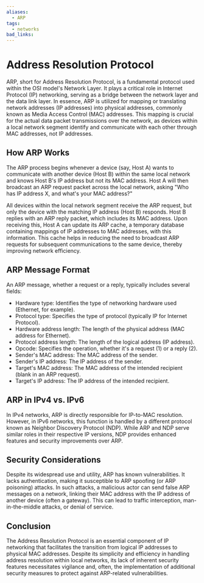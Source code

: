 ```yaml
---
aliases:
  - ARP
tags:
  - networks
bad_links:
---
```

# Address Resolution Protocol

ARP, short for Address Resolution Protocol, is a fundamental protocol used within the OSI model's Network Layer. It plays a critical role in Internet Protocol (IP) networking, serving as a bridge between the network layer and the data link layer. In essence, ARP is utilized for mapping or translating network addresses (IP addresses) into physical addresses, commonly known as Media Access Control (MAC) addresses. This mapping is crucial for the actual data packet transmissions over the network, as devices within a local network segment identify and communicate with each other through MAC addresses, not IP addresses.

## How ARP Works

The ARP process begins whenever a device (say, Host A) wants to communicate with another device (Host B) within the same local network and knows Host B's IP address but not its MAC address. Host A will then broadcast an ARP request packet across the local network, asking "Who has IP address X, and what's your MAC address?"

All devices within the local network segment receive the ARP request, but only the device with the matching IP address (Host B) responds. Host B replies with an ARP reply packet, which includes its MAC address. Upon receiving this, Host A can update its ARP cache, a temporary database containing mappings of IP addresses to MAC addresses, with this information. This cache helps in reducing the need to broadcast ARP requests for subsequent communications to the same device, thereby improving network efficiency.

## ARP Message Format

An ARP message, whether a request or a reply, typically includes several fields:
- Hardware type: Identifies the type of networking hardware used (Ethernet, for example).
- Protocol type: Specifies the type of protocol (typically IP for Internet Protocol).
- Hardware address length: The length of the physical address (MAC address for Ethernet).
- Protocol address length: The length of the logical address (IP address).
- Opcode: Specifies the operation, whether it's a request (1) or a reply (2).
- Sender's MAC address: The MAC address of the sender.
- Sender's IP address: The IP address of the sender.
- Target's MAC address: The MAC address of the intended recipient (blank in an ARP request).
- Target's IP address: The IP address of the intended recipient.

## ARP in IPv4 vs. IPv6

In IPv4 networks, ARP is directly responsible for IP-to-MAC resolution. However, in IPv6 networks, this function is handled by a different protocol known as Neighbor Discovery Protocol (NDP). While ARP and NDP serve similar roles in their respective IP versions, NDP provides enhanced features and security improvements over ARP.

## Security Considerations

Despite its widespread use and utility, ARP has known vulnerabilities. It lacks authentication, making it susceptible to ARP spoofing (or ARP poisoning) attacks. In such attacks, a malicious actor can send false ARP messages on a network, linking their MAC address with the IP address of another device (often a gateway). This can lead to traffic interception, man-in-the-middle attacks, or denial of service.

## Conclusion

The Address Resolution Protocol is an essential component of IP networking that facilitates the transition from logical IP addresses to physical MAC addresses. Despite its simplicity and efficiency in handling address resolution within local networks, its lack of inherent security features necessitates vigilance and, often, the implementation of additional security measures to protect against ARP-related vulnerabilities.